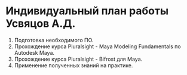 # Индивидуальный план работы Усвяцов А.Д.
1. Подготовка необходимого ПО.
2. Прохождение курса Pluralsight - Maya Modeling Fundamentals по Autodesk Maya.
3. Прохождение курса Pluralsight - Bifrost для Maya.
4. Применение полученных знаний на практике.
